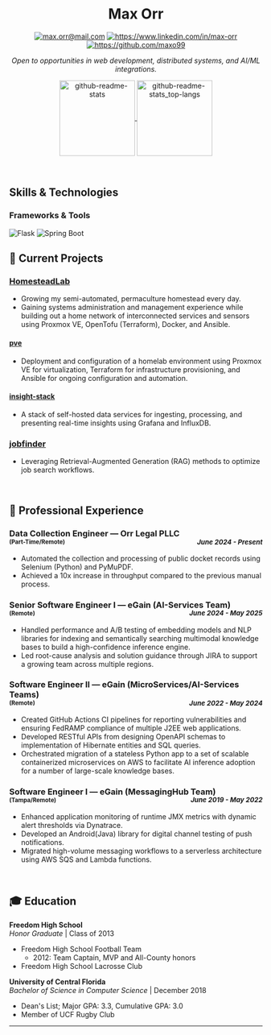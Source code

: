 <!-- markdownlint-disable MD033 -->

<h1 align="center">Max Orr</h1>
<p align="center">
    <a href="mailto:max.orr@mail.com"><img src="https://img.shields.io/badge/Email-D14836?style=for-the-badge&logo=gmail&logoColor=white" alt="max.orr@mail.com"/></a>
    <a href="https://www.linkedin.com/in/max-orr"><img src="https://img.shields.io/badge/LinkedIn-0077B5?style=for-the-badge&logo=linkedin&logoColor=white" alt="https://www.linkedin.com/in/max-orr"/></a>
    <a href="https://github.com/maxo99"><img src="https://img.shields.io/badge/GitHub-100000?style=for-the-badge&logo=github&logoColor=white" alt="https://github.com/maxo99"/></a>
</p>

<p align="center" >
<i>Open to opportunities in web development, distributed systems, and AI/ML integrations.</i>
</p>
<p align="center">
<a href="https://github.com/maxo99">
  <img height="150" align="center" src="https://github-readme-stats.vercel.app/api?username=maxo99&show_icons=true&theme=transparent&hide_rank=true" alt="github-readme-stats"/>
</a>
<a href="https://github.com/maxo99">
  <img height="150" align="center" src="https://github-readme-stats.vercel.app/api/top-langs?username=maxo99&layout=compact&langs_count=8&theme=transparent&hide_progress=true&hide=html,css,jupyter%20notebook,just" alt="github-readme-stats_top-langs"/>
</a>
</p>

<br/>

## Skills & Technologies

<!-- **Advanced**  
![Python](https://img.shields.io/badge/Python-3776AB?style=flat-square&logo=python&logoColor=white)
![Java](https://img.shields.io/badge/Java-007396?style=flat-square&logo=java&logoColor=white)

**Familiar**  
![JavaScript](https://img.shields.io/badge/JavaScript-F7DF1E?style=flat-square&logo=javascript&logoColor=black)

**Learning**

![Go](https://img.shields.io/badge/Go-00ADD8?style=flat-square&logo=go&logoColor=white) -->

### Frameworks & Tools

![Flask](https://img.shields.io/badge/Flask-000000?style=flat-square&logo=flask&logoColor=white)
![Spring Boot](https://img.shields.io/badge/Spring_Boot-6DB33F?style=flat-square&logo=spring-boot&logoColor=white)

## 🚀 Current Projects

### **[HomesteadLab](https://github.com/maxo99/homesteadlab)**

- Growing my semi-automated, permaculture homestead every day.
- Gaining systems administration and management experience while building out a home network of interconnected services and sensors using Proxmox VE, OpenTofu (Terraform), Docker, and Ansible.

#### [pve](https://github.com/maxo99/pve)

- Deployment and configuration of a homelab environment using Proxmox VE for virtualization, Terraform for infrastructure provisioning, and Ansible for ongoing configuration and automation.

#### [insight-stack](https://github.com/maxo99/insight-stack)

- A stack of self-hosted data services for ingesting, processing, and presenting real-time insights using Grafana and InfluxDB.

### **[jobfinder](https://github.com/maxo99/jobfinder)**

- Leveraging Retrieval-Augmented Generation (RAG) methods to optimize job search workflows.

<br/>

## 💼 Professional Experience

### **Data Collection Engineer**  — Orr Legal PLLC<div style="font-size:0.7em;">(Part-Time/Remote) </div> <div style="text-align: right; font-size:0.8em; margin-top: -1.2em;">*June 2024 - Present*</div>

- Automated the collection and processing of public docket records using Selenium (Python) and PyMuPDF.  
- Achieved a 10x increase in throughput compared to the previous manual process.

### **Senior Software Engineer I** — eGain (AI-Services Team) <div style="font-size:0.7em;">(Remote) </div> <div style="text-align: right; font-size:0.8em; margin-top: -1.2em;">*June 2024 - May 2025*</div>

- Handled performance and A/B testing of embedding models and NLP libraries for indexing and semantically searching multimodal knowledge bases to build a high-confidence inference engine.
- Led root-cause analysis and solution guidance through JIRA to support a growing team across multiple regions.

### **Software Engineer II** — eGain (MicroServices/AI-Services Teams) <div style="font-size:0.7em;">(Remote) </div> <div style="text-align: right; font-size:0.8em; margin-top: -1.2em;">*June 2022 - May 2024*</div>

- Created GitHub Actions CI pipelines for reporting vulnerabilities and ensuring FedRAMP compliance of multiple J2EE web applications.
- Developed RESTful APIs from designing OpenAPI schemas to implementation of Hibernate entities and SQL queries.
- Orchestrated migration of a stateless Python app to a set of scalable containerized microservices on AWS to facilitate AI inference adoption for a number of large-scale knowledge bases.

### **Software Engineer I** — eGain (MessagingHub Team) <div style="font-size:0.7em;">(Tampa/Remote) </div> <div style="text-align: right; font-size:0.8em; margin-top: -1.2em;">*June 2019 - May 2022*</div>

- Enhanced application monitoring of runtime JMX metrics with dynamic alert thresholds via Dynatrace.
- Developed an Android(Java) library for digital channel testing of push notifications.
- Migrated high-volume messaging workflows to a serverless architecture using AWS SQS and Lambda functions.

<br/>

## 🎓 Education

**Freedom High School**<br>
*Honor Graduate* | Class of 2013

- Freedom High School Football Team
  - 2012: Team Captain, MVP and All-County honors
- Freedom High School Lacrosse Club

**University of Central Florida**<br>
*Bachelor of Science in Computer Science* | December 2018  

- Dean's List; Major GPA: 3.3, Cumulative GPA: 3.0
- Member of UCF Rugby Club

---
